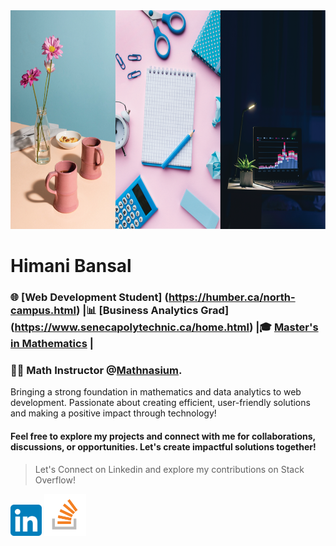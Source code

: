 <img src="./himani.png" alt="This is my vibe. Welcome to my Github Account!" width="900" height="350">

# Himani Bansal

### 🌐 [Web Development Student] (https://humber.ca/north-campus.html) |📊 [Business Analytics Grad] (https://www.senecapolytechnic.ca/home.html) |🎓 [Master's in Mathematics](https://puchd.ac.in/) |
### 🧑‍🏫 Math Instructor @[Mathnasium](https://www.mathnasium.com/ca/). 

Bringing a strong foundation in mathematics and data analytics to web development. Passionate about creating efficient, user-friendly solutions and making a positive impact through technology!

#### Feel free to explore my projects and connect with me for collaborations, discussions, or opportunities. Let's create impactful solutions together!

>Let's Connect on Linkedin and explore my contributions on Stack Overflow!

[<img src="./LinkedIn_icon.svg.png" alt="Linkedin" width="50" height="50">](https://www.linkedin.com/in/himani-bansal-8bb2532a4/)       [<img src="./Stack_Overflow_icon.svg.png" alt="StackOverFlow" width="67" height="67">](https://stackoverflow.com/users/27218588/himani-bansal)


